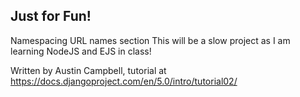 ## Just for Fun!

Namespacing URL names section
This will be a slow project as I am learning NodeJS and EJS in class!

Written by Austin Campbell, tutorial at https://docs.djangoproject.com/en/5.0/intro/tutorial02/